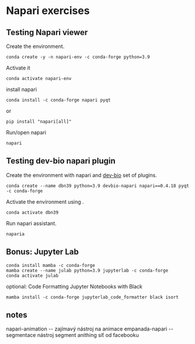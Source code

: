 # Napari exercises

## Testing Napari viewer

Create the environment.
```
conda create -y -n napari-env -c conda-forge python=3.9
```

Activate it
```
conda activate napari-env
```

install napari
```
conda install -c conda-forge napari pyqt
```
or
```
pip install "napari[all]"
```

Run/open napari
```
napari
```

## Testing dev-bio napari plugin
Create the environment with napari and [dev-bio](https://github.com/haesleinhuepf/devbio-napari) set of plugins.
```
conda create --name dbn39 python=3.9 devbio-napari napari==0.4.18 pyqt -c conda-forge
```

Activate the environment using .
```
conda activate dbn39
```

Run napari assistant.
```
naparia
```

## Bonus: Jupyter Lab
```
conda install mamba -c conda-forge
mamba create --name julab python=3.9 jupyterlab -c conda-forge
conda activate julab
```
optional: Code Formatting Jupyter Notebooks with Black
```
mamba install -c conda-forge jupyterlab_code_formatter black isort
```

## notes
napari-animation -- zajímavý nástroj na animace
empanada-napari  -- segmentace nástroj
segment anithing síť od facebooku

